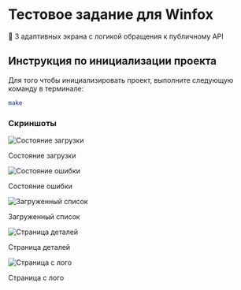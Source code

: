 # Тестовое задание для Winfox

🦊 3 адаптивных экрана с логикой обращения к публичному API

## Инструкция по инициализации проекта

Для того чтобы инициализировать проект, выполните следующую команду в терминале:

```sh
make
```

### Скриншоты

<div display=flex flex-wrap=wrap; justify-content=space-around padding=20>
    <div margin=10px text-align=center>
        <img src="./media/pending_state.png" alt="Состояние загрузки" max-width="200" height=auto display=block margin=auto>
        <p margin-top=5px>Состояние загрузки</p>
    </div>
    <div margin=10px text-align=center>
        <img src="./media/failure_state.png" alt="Состояние ошибки" max-width="200" height=auto display=block margin=auto>
        <p margin-top=5px>Состояние ошибки</p>
    </div>
    <div margin=10px text-align=center>
        <img src="./media/loaded_state.png" alt="Загруженный список" max-width="200" height=auto display=block margin=auto>
        <p margin-top=5px>Загруженный список</p>
    </div>
    <div margin=10px text-align=center>
        <img src="./media/details_page.png" alt="Страница деталей" max-width="200" height=auto display=block margin=auto>
        <p margin-top=5px>Страница деталей</p>
    </div>
    <div margin=10px text-align=center>
        <img src="./media/logo_page.png" alt="Страница с лого" max-width="200" height=auto display=block margin=auto>
        <p margin-top=5px>Страница с лого</p>
    </div>
</div>







